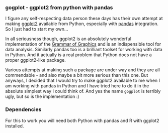 
### gogplot - ggplot2 from python with pandas

I figure any self-respecting data person these days has their own attempt at making [ggplot2](http://ggplot2.org/) available from Python, especially with [pandas](http://pandas.pydata.org/) integration. So I just had to start my own...

In all seriousness though, ggplot2 is an absolutely wonderful implementation of the [Grammar of Graphics](http://www.amazon.com/The-Grammar-Graphics-Statistics-Computing/dp/0387245448) and is an indispensible tool for data analysis. Similarly pandas too is a brilliant toolset for working with data in Python. And it actually is a real problem that Python does not have a proper ggplot2-like package.

Various attempts at making such a package are under way and they are all commendable - and also maybe a bit more serious than this one. But anyways, I decided that I would try to make ggplot2 available to me when I am working with pandas in Python and I have tried here to do it in the absolute simplest way I could think of. And yes the name `gogplot` is terribly ugly, but so is the implementation :)

### Dependencies

For this to work you will need both Python with pandas and R with ggplot2 installed.

